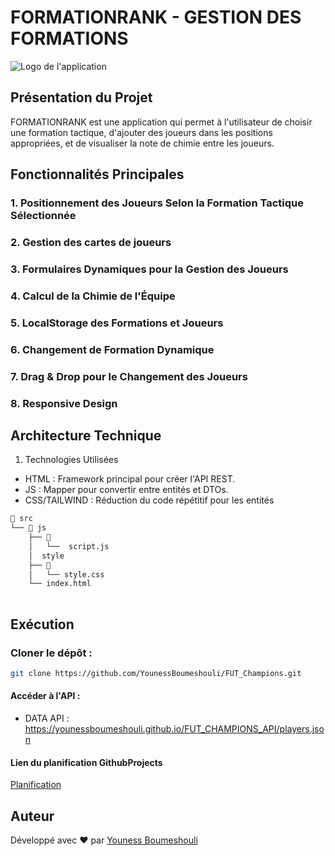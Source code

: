 # FORMATIONRANK - GESTION DES FORMATIONS

![Logo de l'application](./assets/images/formation-logo.png "FormationRank App")

## Présentation du Projet
FORMATIONRANK est une application qui permet à l'utilisateur de choisir une formation tactique, d'ajouter des joueurs dans les positions appropriées, et de visualiser la note de chimie entre les joueurs.

## Fonctionnalités Principales

### 1. Positionnement des Joueurs Selon la Formation Tactique Sélectionnée
### 2. Gestion des cartes de joueurs
### 3. Formulaires Dynamiques pour la Gestion des Joueurs
### 4. Calcul de la Chimie de l'Équipe
### 5. LocalStorage des Formations et Joueurs
### 6. Changement de Formation Dynamique
### 7. Drag & Drop pour le Changement des Joueurs 
### 8. Responsive Design



## Architecture Technique
1. Technologies Utilisées
- HTML : Framework principal pour créer l'API REST.
- JS : Mapper pour convertir entre entités et DTOs.
- CSS/TAILWIND : Réduction du code répétitif pour les entités 
```bash
📂 src
└── 📂 js
    ├── 📂 
    │   └──  script.js
    │  style     
    ├── 📂 
    │   └── style.css
    └── index.html
               
```
## Exécution
### Cloner le dépôt :
```bash
git clone https://github.com/YounessBoumeshouli/FUT_Champions.git
```


#### Accéder à l'API :

- DATA API : https://younessboumeshouli.github.io/FUT_CHAMPIONS_API/players.json

#### Lien du planification GithubProjects
[Planification](https://github.com/users/YounessBoumeshouli/projects/2/views/1)
## Auteur
Développé avec ❤️ par [Youness Boumeshouli](https://github.com/younessboumeshouli)